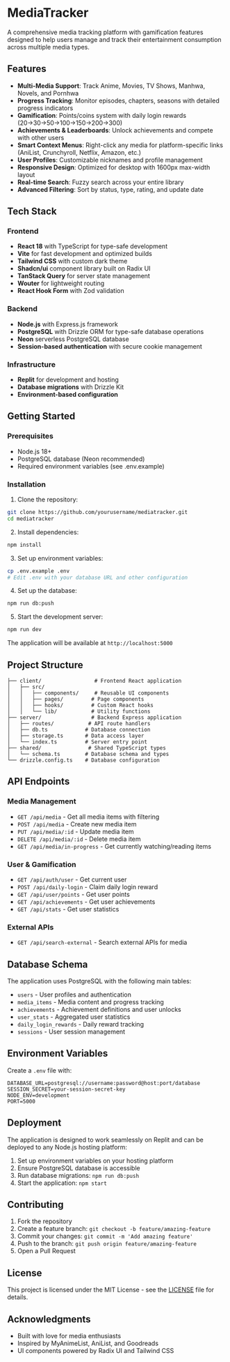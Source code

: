 # MediaTracker

A comprehensive media tracking platform with gamification features designed to help users manage and track their entertainment consumption across multiple media types.

## Features

- **Multi-Media Support**: Track Anime, Movies, TV Shows, Manhwa, Novels, and Pornhwa
- **Progress Tracking**: Monitor episodes, chapters, seasons with detailed progress indicators
- **Gamification**: Points/coins system with daily login rewards (20→30→50→100→150→200→300)
- **Achievements & Leaderboards**: Unlock achievements and compete with other users
- **Smart Context Menus**: Right-click any media for platform-specific links (AniList, Crunchyroll, Netflix, Amazon, etc.)
- **User Profiles**: Customizable nicknames and profile management
- **Responsive Design**: Optimized for desktop with 1600px max-width layout
- **Real-time Search**: Fuzzy search across your entire library
- **Advanced Filtering**: Sort by status, type, rating, and update date

## Tech Stack

### Frontend
- **React 18** with TypeScript for type-safe development
- **Vite** for fast development and optimized builds
- **Tailwind CSS** with custom dark theme
- **Shadcn/ui** component library built on Radix UI
- **TanStack Query** for server state management
- **Wouter** for lightweight routing
- **React Hook Form** with Zod validation

### Backend
- **Node.js** with Express.js framework
- **PostgreSQL** with Drizzle ORM for type-safe database operations
- **Neon** serverless PostgreSQL database
- **Session-based authentication** with secure cookie management

### Infrastructure
- **Replit** for development and hosting
- **Database migrations** with Drizzle Kit
- **Environment-based configuration**

## Getting Started

### Prerequisites
- Node.js 18+ 
- PostgreSQL database (Neon recommended)
- Required environment variables (see .env.example)

### Installation

1. Clone the repository:
```bash
git clone https://github.com/yourusername/mediatracker.git
cd mediatracker
```

2. Install dependencies:
```bash
npm install
```

3. Set up environment variables:
```bash
cp .env.example .env
# Edit .env with your database URL and other configuration
```

4. Set up the database:
```bash
npm run db:push
```

5. Start the development server:
```bash
npm run dev
```

The application will be available at `http://localhost:5000`

## Project Structure

```
├── client/                 # Frontend React application
│   ├── src/
│   │   ├── components/     # Reusable UI components
│   │   ├── pages/         # Page components
│   │   ├── hooks/         # Custom React hooks
│   │   └── lib/           # Utility functions
├── server/                # Backend Express application
│   ├── routes/           # API route handlers
│   ├── db.ts            # Database connection
│   ├── storage.ts       # Data access layer
│   └── index.ts         # Server entry point
├── shared/               # Shared TypeScript types
│   └── schema.ts        # Database schema and types
└── drizzle.config.ts    # Database configuration
```

## API Endpoints

### Media Management
- `GET /api/media` - Get all media items with filtering
- `POST /api/media` - Create new media item
- `PUT /api/media/:id` - Update media item
- `DELETE /api/media/:id` - Delete media item
- `GET /api/media/in-progress` - Get currently watching/reading items

### User & Gamification
- `GET /api/auth/user` - Get current user
- `POST /api/daily-login` - Claim daily login reward
- `GET /api/user/points` - Get user points
- `GET /api/achievements` - Get user achievements
- `GET /api/stats` - Get user statistics

### External APIs
- `GET /api/search-external` - Search external APIs for media

## Database Schema

The application uses PostgreSQL with the following main tables:
- `users` - User profiles and authentication
- `media_items` - Media content and progress tracking
- `achievements` - Achievement definitions and user unlocks
- `user_stats` - Aggregated user statistics
- `daily_login_rewards` - Daily reward tracking
- `sessions` - User session management

## Environment Variables

Create a `.env` file with:

```env
DATABASE_URL=postgresql://username:password@host:port/database
SESSION_SECRET=your-session-secret-key
NODE_ENV=development
PORT=5000
```

## Deployment

The application is designed to work seamlessly on Replit and can be deployed to any Node.js hosting platform:

1. Set up environment variables on your hosting platform
2. Ensure PostgreSQL database is accessible
3. Run database migrations: `npm run db:push`
4. Start the application: `npm start`

## Contributing

1. Fork the repository
2. Create a feature branch: `git checkout -b feature/amazing-feature`
3. Commit your changes: `git commit -m 'Add amazing feature'`
4. Push to the branch: `git push origin feature/amazing-feature`
5. Open a Pull Request

## License

This project is licensed under the MIT License - see the [LICENSE](LICENSE) file for details.

## Acknowledgments

- Built with love for media enthusiasts
- Inspired by MyAnimeList, AniList, and Goodreads
- UI components powered by Radix UI and Tailwind CSS